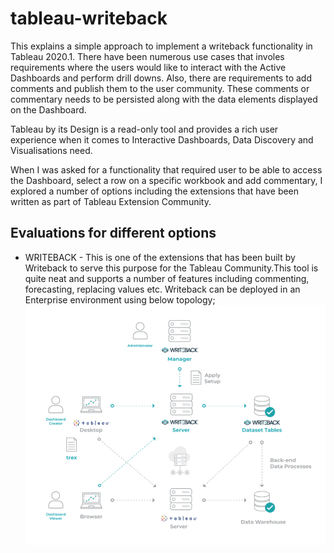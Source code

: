 # tableau-writeback
This explains a simple approach to implement a writeback functionality in Tableau 2020.1.
There have been numerous use cases that involes requirements where the users would like to interact with the Active Dashboards and perform drill downs.
Also, there are requirements to add comments and publish them to the user community.
These comments or commentary needs to be persisted along with the data elements displayed on the Dashboard.

Tableau by its Design is a read-only tool and provides a rich user experience when it comes to Interactive Dashboards, Data Discovery and Visualisations need.

When I was asked for a functionality that required user to be able to access the Dashboard, select a row on a specific workbook and add commentary, I explored a number of options including the extensions that have been written as part of Tableau Extension Community.

## Evaluations for different options
* WRITEBACK - This is one of the extensions that has been built by Writeback to serve this purpose for the Tableau Community.This tool is quite neat and supports a number of features including commenting, forecasting, replacing values etc.
 Writeback can be deployed in an Enterprise environment using below topology;
 ![alt text for screen readers](./Writeback.png)
